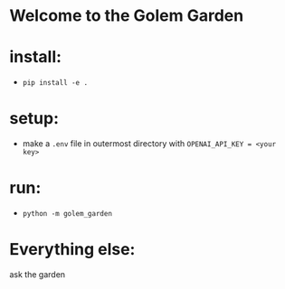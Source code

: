 # Welcome to the Golem Garden 


# install: 
- `pip install -e .`
# setup: 
- make a `.env` file in outermost directory with `OPENAI_API_KEY = <your key>`
# run: 
- `python -m golem_garden`


# Everything else:
ask the garden  
